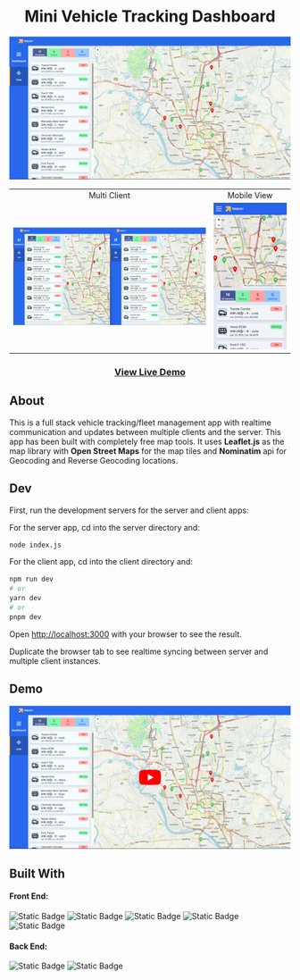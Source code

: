 <div align='center'><h1>Mini Vehicle Tracking Dashboard</h1></div>
<img src='./VehicleTrackingThumbnail.png' alt='Picture'>
<table>
<tr>
<td align='center'>Multi Client</td>
<td align='center'>Mobile View</td>
</tr>
<tr>
<td><img src='./VehicleTracking_MultiClient.png' alt='Picture'></td>
<td><img src='./VehicleTracking_Mobile.jpg' alt='Picture'></td>
</tr>
</table>

<div align='center'><h3><a href="https://vehicle-tracking-rush1dan.vercel.app" target="_blank">View Live Demo</a></h3></div>

## About
This is a full stack vehicle tracking/fleet management app with realtime communication and updates between multiple clients and the server. This app has been built with completely free map tools. It uses **Leaflet.js** as the map library with **Open Street Maps** for the map tiles and **Nominatim** api for Geocoding and Reverse Geocoding locations.

## Dev

First, run the development servers for the server and client apps:

For the server app, cd into the server directory and:
```bash
node index.js
```
For the client app, cd into the client directory and:
```bash
npm run dev
# or
yarn dev
# or
pnpm dev
```

Open [http://localhost:3000](http://localhost:3000) with your browser to see the result.

Duplicate the browser tab to see realtime syncing between server and multiple client instances.

## Demo
[![IMAGE ALT TEXT HERE](VehicleTracking_YT.png)](https://youtu.be/OzAwv9xKoU4)

## Built With
<div>
<h4>Front End:</h4>

<div>

![Static Badge](https://img.shields.io/badge/Next.js-a?style=for-the-badge&logo=Next.js&color=494f63)
![Static Badge](https://img.shields.io/badge/React-a?style=for-the-badge&logo=React&color=494f63)
![Static Badge](https://img.shields.io/badge/Redux-a?style=for-the-badge&logo=Redux&logoColor=5200cc&color=494f63)
![Static Badge](https://img.shields.io/badge/JavaScript-a?style=for-the-badge&logo=JavaScript&color=494f63)
![Static Badge](https://img.shields.io/badge/TailwindCSS-a?style=for-the-badge&logo=TailwindCSS&color=494f63)

</div>

<h4>Back End:</h4>

<div>

![Static Badge](https://img.shields.io/badge/Node.js-a?style=for-the-badge&logo=Node.js&color=494f63)
![Static Badge](https://img.shields.io/badge/Socket.io-a?style=for-the-badge&logo=Socket.io&color=494f63)

</div>

</div>

